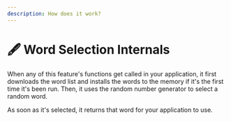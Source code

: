 ```yaml
---
description: How does it work?
---
```


# 🖋 Word Selection Internals

When any of this feature's functions get called in your application, it first downloads the word list and installs the words to the memory if it's the first time it's been run. Then, it uses the random number generator to select a random word.

As soon as it's selected, it returns that word for your application to use.
